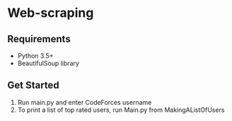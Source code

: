 # Web-scraping

## Requirements
- Python 3.5+
- BeautifulSoup library

## Get Started
1. Run main.py and enter CodeForces username
2. To print a list of top rated users, run Main.py from MakingAListOfUsers
